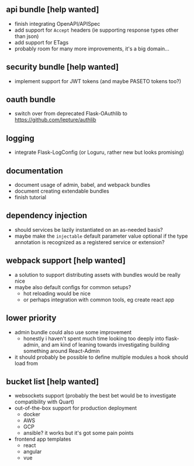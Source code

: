 api bundle [help wanted]
------------------------
* finish integrating OpenAPI/APISpec
* add support for `Accept` headers (ie supporting response types other than json)
* add support for ETags
* probably room for many more improvements, it's a big domain...


security bundle [help wanted]
-----------------------------
* implement support for JWT tokens (and maybe PASETO tokens too?)


oauth bundle
------------
* switch over from deprecated Flask-OAuthlib to https://github.com/lepture/authlib


logging
-------
* integrate Flask-LogConfig (or Loguru, rather new but looks promising)


documentation
-------------
* document usage of admin, babel, and webpack bundles
* document creating extendable bundles
* finish tutorial


dependency injection
--------------------
* should services be lazily instantiated on an as-needed basis?
* maybe make the `injectable` default parameter value optional if the type annotation is recognized as a registered service or extension?


webpack support [help wanted]
-----------------------------
* a solution to support distributing assets with bundles would be really nice
* maybe also default configs for common setups?
   - hot reloading would be nice
   - or perhaps integration with common tools, eg create react app


lower priority
--------------
* admin bundle could also use some improvement
   - honestly i haven't spent much time looking too deeply into flask-admin, and am kind of leaning towards investigating building something around React-Admin
* it should probably be possible to define multiple modules a hook should load from


bucket list [help wanted]
-------------------------
* websockets support (probably the best bet would be to investigate compatibility with Quart)
* out-of-the-box support for production deployment
   - docker
   - AWS
   - GCP
   - ansible? it works but it's got some pain points
* frontend app templates
   - react
   - angular
   - vue
